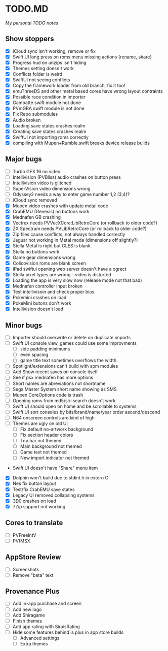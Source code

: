 # TODO.MD
_My personal TODO notes_

## Show stoppers

- [X] iCloud sync isn't working, remove or fix
- [X] Swift UI long press on roms menu missing actions {rename, ~~share~~}
- [X] Progress hud on unzips isn't hiding
- [X] Themes setting doesn't work
- [X] Conflicts folder is weird
- [X] SwiftUI not seeing conflicts
- [X] Copy the framework loader from old branch, fix it too!
- [X] emuThreeDS and other metal based cores have wrong layout contraints
- [X] Possible race condition in importer
- [X] Gambatte swift module not done
- [X] PVmGBA swift module is not done
- [X] Fix Repo submodules
- [X] Audio broken
- [X] Loading save states crashes realm
- [X] Creating save states crashes realm
- [X] SwiftUI not importing roms correctly
- [X] compiling with Mupen+Rumble.swift breaks device release builds

## Major bugs

- [ ] Turbo GFX 16 no video
- [ ] Intellivision (PVBliss) audio crashes on button press
- [ ] Intellivision video is glitched
- [ ] SuperVision video dimensions wrong
- [ ] Odyssey2 needs a way to enter game number 1,2 (3,4)?
- [ ] iCloud sync removed
- [X] Mupen video crashes with update metal code
- [X] CrabEMU (Genesis) no buttons work
- [X] Mednafen GB crashing
- [X] Vectrex needs PVVecXCore:LibRetroCore (or rollback to older code?)
- [X] ZX Spectrum needs PVLibRetroCore (or rollback to older code?)
- [X] Zip files cause conflicts, not always handled correctly
- [X] Jaguar not working in Metal mode (dimensions off slightly?)
- [X] Stella Metal is right but GLES is blank
- [X] Stella no buttons work
- [X] Game gear dimensions wrong
- [X] Colicovision roms are blank screen
- [X] iPad swiftui opening web server doesn't have a cgrect
- [X] Stella pixel types are wrong - video is distorted
- [X] Loading the app is very slow now (release mode not that bad)
- [X] Mednafen controller input broken
- [X] Test intellivisoin and check proper bios
- [X] Pokemini crashes on load
- [X] PokeMini butons don't work
- [X] Intellivision doesn't load

## Minor bugs

- [ ] Importer should overwrite or delete on duplicate imports
- [ ] Swift UI console view, games could use some improvments
    - [ ] side padding minimums
    - [ ] even spacing
    - [ ] game title text sometimes overflows the width
- [ ] Spotlignt/extensions can't build with spm modules
- [ ] Add Show recent saves on console itself
- [ ] See if psx mednafen has more options
- [ ] Short names are abreviations not shortname
- [ ] Sega Master System short name showing as SMS
- [ ] Mupen CoreOptions code is trash 
- [ ] Opening roms from md5/siri search doesn't work
- [ ] Swift UI should open on home and be scrollable to systems
- [ ] Swift UI sort consoles by bits/brand/name/year order ascend/descend
- [ ] N64 onscreen controls are kind of high
- [ ] Themes are ugly on old UI
    - [ ] Fix default no-artwork background
    - [ ] Fix section header colors
    - [ ] Top bar not themed
    - [ ] Main background not themed
    - [ ] Game text not themed
    - [ ] New import indicator not themed
- Swift UI doesn't have "Share" menu item
- [X] Dolphin won't build due to stdint.h in extern C
- [X] Nes fix button layout
- [X] Test/fix CrabEMU save states
- [X] Legacy UI removed collapsing systems
- [X] 3D0 crashes on load
- [X] 7Zip support not working

## Cores to translate

- [ ] PVFreeIntV
- [ ] PVfMSX

## AppStore Review

- [ ] Screenshots
- [ ] Remove "beta" text

## Provenance Plus

- [ ] Add in-app purchase and screen
- [ ] Add new logo
- [ ] Add Shiragame
- [ ] Finish themes
- [ ] Add app rating with SiruisRating
- [ ] Hide some features behind is plus in app store builds
    - [ ] Advanced settings
    - [ ] Extra themes
